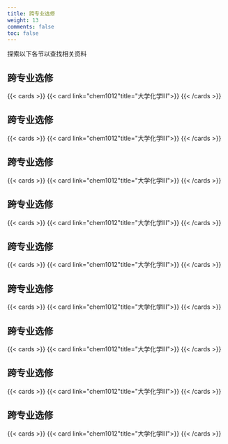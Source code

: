 ```yaml
---
title: 跨专业选修
weight: 13
comments: false
toc: false
---
```

探索以下各节以查找相关资料



## 跨专业选修
<!--more-->
{{< cards >}}
{{< card link="chem1012"title="大学化学III">}}
{{< /cards >}}





## 跨专业选修
<!--more-->
{{< cards >}}
{{< card link="chem1012"title="大学化学III">}}
{{< /cards >}}





## 跨专业选修
<!--more-->
{{< cards >}}
{{< card link="chem1012"title="大学化学III">}}
{{< /cards >}}





## 跨专业选修
<!--more-->
{{< cards >}}
{{< card link="chem1012"title="大学化学III">}}
{{< /cards >}}





## 跨专业选修
<!--more-->
{{< cards >}}
{{< card link="chem1012"title="大学化学III">}}
{{< /cards >}}





## 跨专业选修
<!--more-->
{{< cards >}}
{{< card link="chem1012"title="大学化学III">}}
{{< /cards >}}





## 跨专业选修
<!--more-->
{{< cards >}}
{{< card link="chem1012"title="大学化学III">}}
{{< /cards >}}





## 跨专业选修
<!--more-->
{{< cards >}}
{{< card link="chem1012"title="大学化学III">}}
{{< /cards >}}





## 跨专业选修
<!--more-->
{{< cards >}}
{{< card link="chem1012"title="大学化学III">}}
{{< /cards >}}



